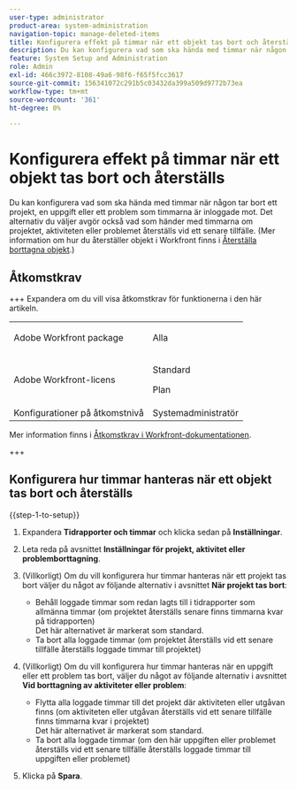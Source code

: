 ```yaml
---
user-type: administrator
product-area: system-administration
navigation-topic: manage-deleted-items
title: Konfigurera effekt på timmar när ett objekt tas bort och återställs
description: Du kan konfigurera vad som ska hända med timmar när någon tar bort ett projekt, en uppgift eller ett problem som timmarna är inloggade mot. Det alternativ du väljer avgör också vad som händer med timmarna om projektet, aktiviteten eller problemet återställs vid ett senare tillfälle. (Mer information om hur du återställer objekt i Workfront finns i Återställa borttagna objekt.)
feature: System Setup and Administration
role: Admin
exl-id: 466c3972-8108-49a6-98f6-f65f5fcc3617
source-git-commit: 156341072c291b5c03432da399a509d9772b73ea
workflow-type: tm+mt
source-wordcount: '361'
ht-degree: 0%

---
```


# Konfigurera effekt på timmar när ett objekt tas bort och återställs

Du kan konfigurera vad som ska hända med timmar när någon tar bort ett projekt, en uppgift eller ett problem som timmarna är inloggade mot. Det alternativ du väljer avgör också vad som händer med timmarna om projektet, aktiviteten eller problemet återställs vid ett senare tillfälle. (Mer information om hur du återställer objekt i Workfront finns i [Återställa borttagna objekt](../../../administration-and-setup/manage-workfront/manage-deleted-items/restore-deleted-items.md).)

## Åtkomstkrav

+++ Expandera om du vill visa åtkomstkrav för funktionerna i den här artikeln.

<table style="table-layout:auto"> 
 <col> 
 <col> 
 <tbody> 
  <tr> 
   <td>Adobe Workfront package</td> 
   <td><p>Alla</p></td> 
  </tr> 
  <tr> 
   <td>Adobe Workfront-licens</td> 
   <td><p>Standard</p>
       <p>Plan</p></td>
  </tr> 
  <tr> 
   <td>Konfigurationer på åtkomstnivå</td> 
   <td>Systemadministratör</td> 
  </tr> 
 </tbody> 
</table>

Mer information finns i [Åtkomstkrav i Workfront-dokumentationen](/help/quicksilver/administration-and-setup/add-users/access-levels-and-object-permissions/access-level-requirements-in-documentation.md).

+++

## Konfigurera hur timmar hanteras när ett objekt tas bort och återställs

{{step-1-to-setup}}

1. Expandera **Tidrapporter och timmar** och klicka sedan på **Inställningar**.

1. Leta reda på avsnittet **Inställningar för projekt, aktivitet eller problemborttagning**.
1. (Villkorligt) Om du vill konfigurera hur timmar hanteras när ett projekt tas bort väljer du något av följande alternativ i avsnittet **När projekt tas bort**:

   * Behåll loggade timmar som redan lagts till i tidrapporter som allmänna timmar (om projektet återställs senare finns timmarna kvar på tidrapporten)\
     Det här alternativet är markerat som standard.
   * Ta bort alla loggade timmar (om projektet återställs vid ett senare tillfälle återställs loggade timmar till projektet)

1. (Villkorligt) Om du vill konfigurera hur timmar hanteras när en uppgift eller ett problem tas bort, väljer du något av följande alternativ i avsnittet **Vid borttagning av aktiviteter eller problem**:

   * Flytta alla loggade timmar till det projekt där aktiviteten eller utgåvan finns (om aktiviteten eller utgåvan återställs vid ett senare tillfälle finns timmarna kvar i projektet)\
     Det här alternativet är markerat som standard.
   * Ta bort alla loggade timmar (om den här uppgiften eller problemet återställs vid ett senare tillfälle återställs loggade timmar till uppgiften eller problemet)

1. Klicka på **Spara**.
